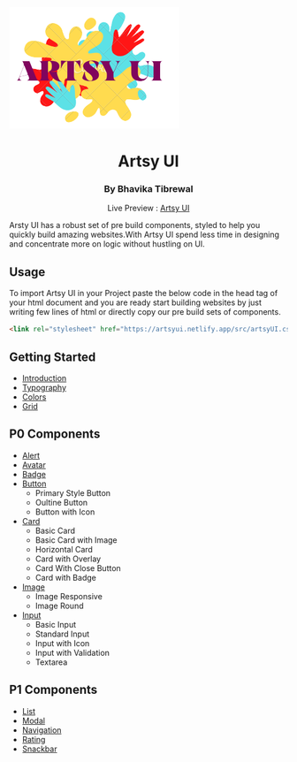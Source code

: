 ![image](/src/assets/logo-v2.png)

<h1 align=center>Artsy UI</h1>
<h3 align=center>By Bhavika Tibrewal</h3>
<p align=center> Live Preview : <a href=" https://artsyui.netlify.app/">Artsy UI</a></p>

Arsty UI has a robust set of pre build components, styled to help you quickly build amazing websites.With Artsy UI spend less time in designing and concentrate more on logic without hustling on UI.

## Usage

To import Artsy UI in your Project paste the below code in the head tag of your html document and you are ready start building websites by just writing few lines of html or directly copy our pre build sets of components.

```html
<link rel="stylesheet" href="https://artsyui.netlify.app/src/artsyUI.css" />
```


## Getting Started

- [Introduction](https://artsyui.netlify.app/src/getting_started/introduction.html)
- [Typography](https://artsyui.netlify.app/src/getting_started/typography.html)
- [Colors](https://artsyui.netlify.app/src/getting_started/color-scheme.html)
- [Grid](https://artsyui.netlify.app/src/getting_started/grid.html)

## P0 Components

- [Alert](https://artsyui.netlify.app/src/components/alert/alert.html)
- [Avatar](https://artsyui.netlify.app/src/components/avatar/avatar.html)
- [Badge](https://artsyui.netlify.app/src/components/badge/badge.html)
- [Button](https://artsyui.netlify.app/src/components/button/button.html)
  - Primary Style Button
  - Oultine Button
  - Button with Icon
- [Card](https://artsyui.netlify.app/src/components/card/card.html)
  - Basic Card
  - Basic Card with Image
  - Horizontal Card
  - Card with Overlay
  - Card With Close Button
  - Card with Badge
- [Image](https://artsyui.netlify.app/src/components/image/image.html)
  - Image Responsive
  - Image Round
- [Input](https://artsyui.netlify.app/src/components/input/input.html)
  - Basic Input
  - Standard Input
  - Input with Icon
  - Input with Validation
  - Textarea

## P1 Components

- [List](https://artsyui.netlify.app/src/components/list/list.html)
- [Modal](https://artsyui.netlify.app/src/components/modal/modal.html)
- [Navigation](https://artsyui.netlify.app/src/components/nav/nav.html)
- [Rating](https://artsyui.netlify.app/src/components/rating/rating.html)
- [Snackbar](https://artsyui.netlify.app/src/components/snackbar/snackbar.html)
